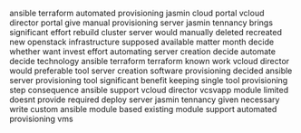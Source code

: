 ansible terraform automated provisioning jasmin cloud portal vcloud director portal give manual provisioning server jasmin tennancy brings significant effort rebuild cluster server would manually deleted recreated new openstack infrastructure supposed available matter month decide whether want invest effort automating server creation decide automate decide technology ansible terraform terraform known work vcloud director would preferable tool server creation software provisioning decided ansible server provisioning tool significant benefit keeping single tool provisioning step consequence ansible support vcloud director vcsvapp module limited doesnt provide required deploy server jasmin tennancy given necessary write custom ansible module based existing module support automated provisioning vms